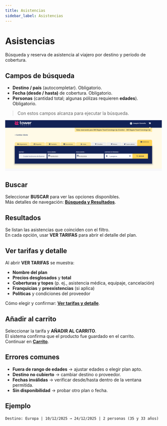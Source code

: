 ```yaml
---
title: Asistencias
sidebar_label: Asistencias
---
```


# Asistencias
Búsqueda y reserva de asistencia al viajero por destino y período de cobertura.

## Campos de búsqueda
- **Destino / país** (autocompletar). Obligatorio.
- **Fecha (desde / hasta)** de cobertura. Obligatorio.
- **Personas** (cantidad total; algunas pólizas requieren **edades**). Obligatorio.

> Con estos campos alcanza para ejecutar la búsqueda.

![Filtros Asistencia](../../../static/img/reservas-online/asistencia/filtros.png)

## Buscar
Seleccionar **BUSCAR** para ver las opciones disponibles.  
Más detalles de navegación: **[Búsqueda y Resultados](../general/filtros-y-resultados.md)**.

## Resultados
Se listan las asistencias que coinciden con el filtro.  
En cada opción, usar **VER TARIFAS** para abrir el detalle del plan.

## Ver tarifas y detalle
Al abrir **VER TARIFAS** se muestra:
- **Nombre del plan**
- **Precios desglosados** y **total**
- **Coberturas y topes** (p. ej., asistencia médica, equipaje, cancelación)
- **Franquicias** y **preexistencias** (si aplica)
- **Políticas** y condiciones del proveedor

Cómo elegir y confirmar: **[Ver tarifas y detalle](../general/ver-tarifas-y-detalle.md)**.

## Añadir al carrito
Seleccionar la tarifa y **AÑADIR AL CARRITO**.  
El sistema confirma que el producto fue guardado en el carrito.  
Continuar en **[Carrito](../general/carrito-y-servicios.md)**.

## Errores comunes
- **Fuera de rango de edades** → ajustar edades o elegir plan apto.
- **Destino no cubierto** → cambiar destino o proveedor.
- **Fechas inválidas** → verificar desde/hasta dentro de la ventana permitida.
- **Sin disponibilidad** → probar otro plan o fecha.

## Ejemplo
`Destino: Europa | 10/12/2025 → 24/12/2025 | 2 personas (35 y 33 años)`


